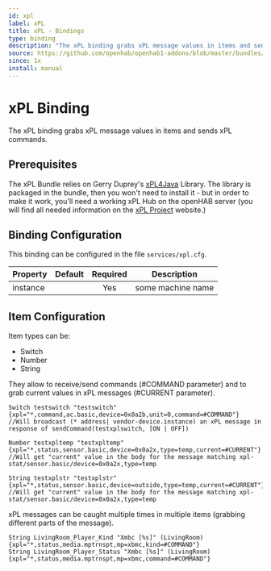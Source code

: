 ```yaml
---
id: xpl
label: xPL
title: xPL - Bindings
type: binding
description: "The xPL binding grabs xPL message values in items and sends xPL commands."
source: https://github.com/openhab/openhab1-addons/blob/master/bundles/binding/org.openhab.binding.xpl/README.md
since: 1x
install: manual
---
```


<!-- Attention authors: Do not edit directly. Please add your changes to the appropriate source repository -->

<!-- {% include base.html %} -->

# xPL Binding

The xPL binding grabs xPL message values in items and sends xPL commands.

## Prerequisites

The xPL Bundle relies on Gerry Duprey's [xPL4Java](http://www.xpl4java.org/) Library. The library is packaged in the bundle, then you won't need to install it - but in order to make it work, you'll need a working xPL Hub on the openHAB server (you will find all needed information on the [xPL Project](http://xplproject.org.uk/) website.)

## Binding Configuration

This binding can be configured in the file `services/xpl.cfg`.

| Property | Default | Required | Description |
|----------|---------|:--------:|-------------|
| instance |         |   Yes    | some machine name |


## Item Configuration

Item types can be:

* Switch
* Number
* String

They allow to receive/send commands (#COMMAND parameter) and to grab current values in xPL messages (#CURRENT parameter).

```
Switch testswitch "testswitch"  {xpl="*,command,ac.basic,device=0x0a2b,unit=0,command=#COMMAND"}
//Will broadcast (* address| vendor-device.instance) an xPL message in response of sendCommand(testxplswitch, [ON | OFF]) 

Number testxpltemp "testxpltemp" {xpl="*,status,sensor.basic,device=0x0a2x,type=temp,current=#CURRENT"}
//Will get "current" value in the body for the message matching xpl-stat/sensor.basic/device=0x0a2x,type=temp
    
String testxplstr "testxplstr" {xpl="*,status,sensor.basic,device=outside,type=temp,current=#CURRENT"}
//Will get "current" value in the body for the message matching xpl-stat/sensor.basic/device=0x0a2x,type=temp
```

xPL messages can be caught multiple times in multiple items (grabbing different parts of the message).

```
String LivingRoom_Player_Kind "Xmbc [%s]" (LivingRoom)   {xpl="*,status,media.mptrnspt,mp=xbmc,kind=#COMMAND"}
String LivingRoom_Player_Status "Xmbc [%s]" (LivingRoom) {xpl="*,status,media.mptrnspt,mp=xbmc,command=#COMMAND"}
```
